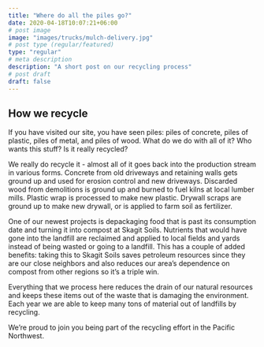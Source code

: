 ```yaml
---
title: "Where do all the piles go?"
date: 2020-04-18T10:07:21+06:00
# post image
image: "images/trucks/mulch-delivery.jpg"
# post type (regular/featured)
type: "regular"
# meta description
description: "A short post on our recycling process"
# post draft
draft: false
---
```



## How we recycle

If you have visited our site, you have seen piles: piles of concrete, piles of plastic, piles of metal, and piles of wood.  What do we do with all of it?  Who wants this stuff? Is it really recycled?

We really do recycle it - almost all of it goes back into the production stream in various forms. Concrete from old driveways and retaining walls gets ground up and used for erosion control and new driveways.  Discarded wood from demolitions is ground up and burned to fuel kilns at local lumber mills.  Plastic wrap is processed to make new plastic.  Drywall scraps are ground up to make new drywall, or is applied to farm soil as fertilizer.

One of our newest projects is depackaging food that is past its consumption date and turning it into compost at Skagit Soils.  Nutrients that would have gone into the landfill are reclaimed and applied to local fields and yards instead of being wasted or going to a landfill. This has a couple of added benefits: taking this to Skagit Soils saves petroleum resources since they are our close neighbors and also reduces our area’s dependence on compost from other regions so it’s a triple win.

Everything that we process here reduces the drain of our natural resources and keeps these items out of the waste that is damaging the environment.  Each year we are able to keep many tons of material out of landfills by recycling.

We’re proud to join you being part of the recycling effort in the Pacific Northwest.
